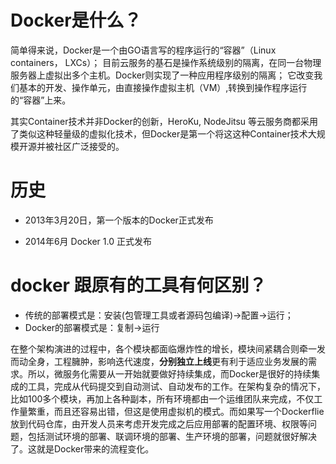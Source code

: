 # Docker是什么？

简单得来说，Docker是一个由GO语言写的程序运行的“容器”（Linux containers， LXCs）； 目前云服务的基石是操作系统级别的隔离，在同一台物理服务器上虚拟出多个主机。Docker则实现了一种应用程序级别的隔离； 它改变我们基本的开发、操作单元，由直接操作虚拟主机（VM）,转换到操作程序运行的“容器”上来。

其实Container技术并非Docker的创新，HeroKu, NodeJitsu 等云服务商都采用了类似这种轻量级的虚拟化技术，但Docker是第一个将这这种Container技术大规模开源并被社区广泛接受的。

# 历史

* 2013年3月20日，第一个版本的Docker正式发布

* 2014年6月 Docker 1.0 正式发布

# docker 跟原有的工具有何区别？

* 传统的部署模式是：安装\(包管理工具或者源码包编译\)-&gt;配置-&gt;运行；
* Docker的部署模式是：复制-&gt;运行

在整个架构演进的过程中，各个模块都面临爆炸性的增长，模块间紧耦合则牵一发而动全身，工程臃肿，影响迭代速度，**分别独立上线**更有利于适应业务发展的需求。所以，微服务化需要从一开始就要做好持续集成，而Docker是很好的持续集成的工具，完成从代码提交到自动测试、自动发布的工作。在架构复杂的情况下，比如100多个模块，再加上各种副本，所有环境都由一个运维团队来完成，不仅工作量繁重，而且还容易出错，但这是使用虚拟机的模式。而如果写一个Dockerflie放到代码仓库，由开发人员来考虑开发完成之后应用部署的配置环境、权限等问题，包括测试环境的部署、联调环境的部署、生产环境的部署，问题就很好解决了。这就是Docker带来的流程变化。

